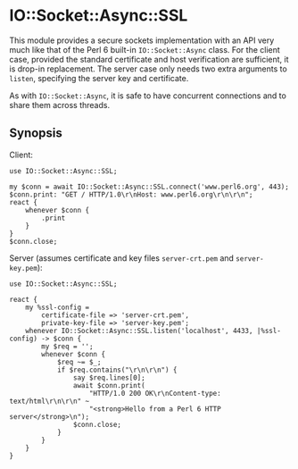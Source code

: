 # IO::Socket::Async::SSL

This module provides a secure sockets implementation with an API very much
like that of the Perl 6 built-in `IO::Socket::Async` class. For the client
case, provided the standard certificate and host verification are sufficient,
it is drop-in replacement. The server case only needs two extra arguments to
`listen`, specifying the server key and certificate.

As with `IO::Socket::Async`, it is safe to have concurrent connections and to
share them across threads.

## Synopsis

Client:

    use IO::Socket::Async::SSL;

    my $conn = await IO::Socket::Async::SSL.connect('www.perl6.org', 443);
    $conn.print: "GET / HTTP/1.0\r\nHost: www.perl6.org\r\n\r\n";
    react {
        whenever $conn {
            .print
        }
    }
    $conn.close;

Server (assumes certificate and key files `server-crt.pem` and `server-key.pem`):

    use IO::Socket::Async::SSL;

    react {
        my %ssl-config =
            certificate-file => 'server-crt.pem',
            private-key-file => 'server-key.pem';
        whenever IO::Socket::Async::SSL.listen('localhost', 4433, |%ssl-config) -> $conn {
            my $req = '';
            whenever $conn {
                $req ~= $_;
                if $req.contains("\r\n\r\n") {
                    say $req.lines[0];
                    await $conn.print(
                        "HTTP/1.0 200 OK\r\nContent-type: text/html\r\n\r\n" ~
                        "<strong>Hello from a Perl 6 HTTP server</strong>\n");
                    $conn.close;
                }
            }
        }
    }
